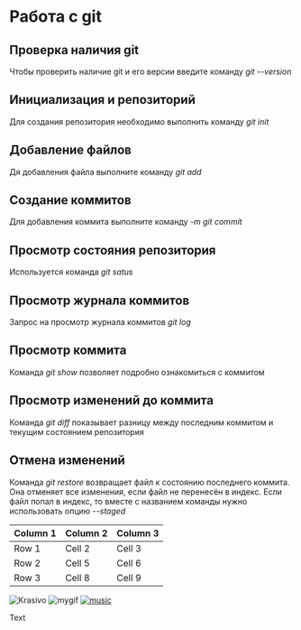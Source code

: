 # Работа с git

## Проверка наличия git
  
 Чтобы проверить наличие git и его версии введите команду *git --version*

## Инициализация и репозиторий 

 Для создания репозитория необходимо выполнить команду *git init*

## Добавление файлов 

 Дя добавления файла выполните команду *git add*

## Создание коммитов

 Для добавления коммита выполните команду *-m git commit*

## Просмотр состояния репозитория

 Используется команда *git satus*

## Просмотр журнала коммитов 

 Запрос на просмотр журнала коммитов *git log*

## Просмотр коммита
  
  Команда *git show* позволяет подробно ознакомиться с коммитом

## Просмотр изменений до коммита
 
 Команда *git diff* показывает разницу между последним коммитом и текущим состоянием репозитория

## Отмена изменений
 
 Команда *git restore* возвращает файл к состоянию последнего коммита. Она отменяет все изменения, если файл не перенесён в индекс. Если файл попал в индекс, то вместе с названием команды нужно использовать опцию *--staged*


 
 
| Column 1 | Column 2 | Column 3 |
|----------|----------|----------|
| Row 1    | Cell 2   | Cell 3   |
| Row 2    | Cell 5   | Cell 6   |
| Row 3    | Cell 8   | Cell 9   |

![Krasivo](https://moon.kz/upload/iblock/61a/5vpg05ysvar35qf8ssfw62l2ltujc100.jpg)
![mygif](https://media1.tenor.com/m/5BYK-WS0__gAAAAd/cool-fun.gif)
[![music](https://almaty.tv/news_photo/1638002982_news_b.webp)](https://youtu.be/K5DALXwOe0s?si=Np6KiCGQESoPaTxk)

Text

